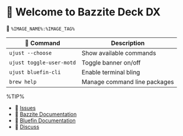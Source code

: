 # 󱍢 Welcome to Bazzite Deck DX
󱋩 `%IMAGE_NAME%:%IMAGE_TAG%`

|  Command | Description |
| ------- | ----------- |
| `ujust --choose`  | Show available commands  |
| `ujust toggle-user-motd` | Toggle banner on/off | 
| `ujust bluefin-cli` | Enable terminal bling | 
| `brew help` | Manage command line packages | 

%TIP%

- 󰊤 [Issues](https://github.com/footvaalvica/bazzite-deck-dx/issues)
- 󰊤 [Bazzite Documentation](https://universal-blue.discourse.group/docs?topic=561)
- 󰈙 [Bluefin Documentation](http://docs.projectbluefin.io/)     
- 󰊌 [Discuss](https://universal-blue.discourse.group/c/bazzite/5)
